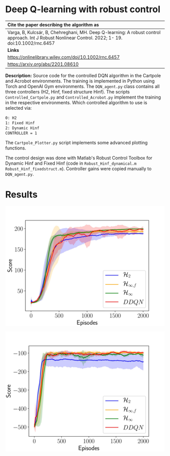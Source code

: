 # Deep Q-learning with robust control

| **Cite the paper describing the algorithm as**    |
|:--|
|Varga, B, Kulcsár, B, Chehreghani, MH. Deep Q-learning: A robust control approach. Int J Robust Nonlinear Control. 2022; 1- 19. doi:10.1002/rnc.6457|
| **Links**    |
| https://onlinelibrary.wiley.com/doi/10.1002/rnc.6457 |
| https://arxiv.org/abs/2201.08610 |


**Description:** Source code for the controlled DQN algorithm in the Cartpole and Acrobot environments. The training is implemented in Python using Torch and OpenAI Gym environments. The `DQN_agent.py` class contains all three controllers (H2, Hinf, fixed structure Hinf). The scripts `Controlled_Cartpole.py` and `Controlled_Acrobot.py` implement the training in the respective environments. Which controlled algorithm to use is selected via: 
```
0: H2
1: Fixed Hinf
2: Dynamic Hinf
CONTROLLER = 1
```
The `Cartpole_Plotter.py` script implements some advanced plotting functions. 

The control design was done with Matlab's Robust Control Toolbox for Dynamic Hinf and Fixed Hinf (code in `Robust_Hinf_dynamical.m` `Robust_Hinf_fixedstruct.m`). Controller gains were copied manually to `DQN_agent.py`. 

# Results

![Cartpole learning](images/Cartpole_learning.jpg)

![Acrobot learning](images/Acrobot_learning.jpg)
